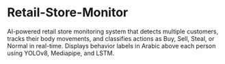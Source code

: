 # Retail-Store-Monitor
AI-powered retail store monitoring system that detects multiple customers, tracks their body movements, and classifies actions as Buy, Sell, Steal, or Normal in real-time. Displays behavior labels in Arabic above each person using YOLOv8, Mediapipe, and LSTM.
